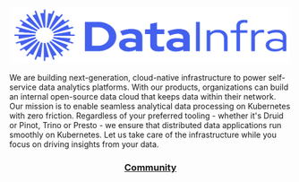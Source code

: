 <p align="center">
  <span">
    <a target="_blank"><img src="https://raw.githubusercontent.com/datainfrahq/.github/main/images/logo.svg" alt="DataInfra" width="500" height="100" /></a>
</p>

We are building next-generation, cloud-native infrastructure to power self-service data analytics platforms. With our products, organizations can build an internal open-source data cloud that keeps data within their network. Our mission is to enable seamless analytical data processing on Kubernetes with zero friction. Regardless of your preferred tooling - whether it's Druid or Pinot, Trino or Presto - we ensure that distributed data applications run smoothly on Kubernetes. Let us take care of the infrastructure while you focus on driving insights from your data.

<h3 align="center">
  <b><a href="https://launchpass.com/datainfra-workspace">Community</a></b>
</h3>
